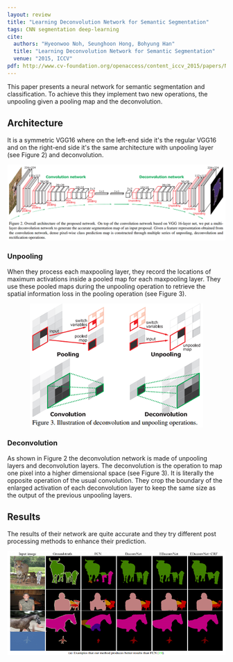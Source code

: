 ```yaml
---
layout: review
title: "Learning Deconvolution Network for Semantic Segmentation"
tags: CNN segmentation deep-learning
cite:
  authors: "Hyeonwoo Noh, Seunghoon Hong, Bohyung Han"
  title: "Learning Deconvolution Network for Semantic Segmentation"
  venue: "2015, ICCV"
pdf: http://www.cv-foundation.org/openaccess/content_iccv_2015/papers/Noh_Learning_Deconvolution_Network_ICCV_2015_paper.pdf
---
```


This paper presents a neural network for semantic segmentation and classification. To achieve this they implement two new operations, the unpooling given a pooling map and the deconvolution.

## Architecture

It is a symmetric VGG16 where on the left-end side it's the regular VGG16 and on the right-end side it's the same architecture with unpooling layer (see Figure 2) and deconvolution.

![](/deep-learning/images/deconv/architecture.png)


### Unpooling

When they process each maxpooling layer, they record the locations of maximum activations inside a pooled map for each maxpooling layer. They use these pooled maps during the unpooling operation to retrieve the spatial information loss in the pooling operation (see Figure 3).

<div style="text-align:center">

<img src="/deep-learning/images/deconv/maxpooling.png" />

</div>

### Deconvolution

As shown in Figure 2 the deconvolution network is made of unpooling layers and deconvolution layers. The deconvolution is the operation to map one pixel into a higher dimensional space (see Figure 3). It is literally the opposite operation of the usual convolution. They crop the boundary of the enlarged activation of each deconvolution layer to keep the same size as the output of the previous unpooling layers.

## Results

The results of their network are quite accurate and they try different post processing methods to enhance their prediction.

![](/deep-learning/images/deconv/results.png)
